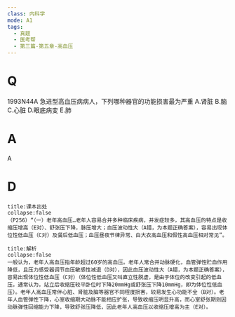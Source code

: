 ```yaml
---
class: 内科学
mode: A1
tags:
  - 真题
  - 医考帮
  - 第三篇-第五章-高血压
---
```


# Q
1993N44A 急进型高血压病病人，下列哪种器官的功能损害最为严重
A.肾脏
B.脑
C.心脏
D.眼底病变
E.肺

# A
A
# D
```ad-note
title:课本出处
collapse:false
（P256）“（一）老年高血压…老年人容易合并多种临床疾病，并发症较多，其高血压的特点是收缩压增高（E对）、舒张压下降，脉压增大；血压波动性大（A错，为本题正确答案），容易出现体位性低血压（C对）及餐后低血压；血压昼夜节律异常、白大衣高血压和假性高血压相对常见”。
```

```ad-summary
title:解析
collapse:false
一般认为，老年人高血压指年龄超过60岁的高血压。老年人常合并动脉硬化，血管弹性贮血作用降低，且压力感受器调节血压敏感性减退（D对），因此血压波动性大（A错，为本题正确答案），容易出现体位性低血压（C对）（体位性低血压又叫直立性脱虚，是由于体位的改变引起的低血压。通常认为，站立后收缩压较平卧位时下降20mmHg或舒张压下降10mmHg，即为体位性低血压）。老年人高血压常伴心脏、肾脏及脑等器官不同程度损害，较易发生心功能不全（B对）。老年人血管弹性下降，心室收缩期大动脉不能相应扩张，导致收缩压明显升高，而心室舒张期则因动脉弹性回缩能力下降，导致舒张压降低，因此老年人高血压以收缩压增高为主（E对）。
```

